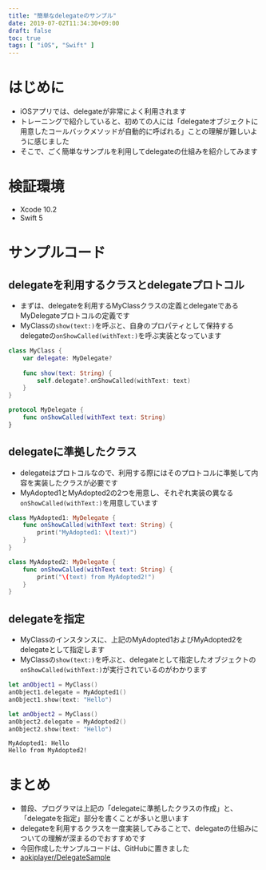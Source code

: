 ```yaml
---
title: "簡単なdelegateのサンプル"
date: 2019-07-02T11:34:30+09:00
draft: false
toc: true
tags: [ "iOS", "Swift" ]
---
```


# はじめに
- iOSアプリでは、delegateが非常によく利用されます
- トレーニングで紹介していると、初めての人には「delegateオブジェクトに用意したコールバックメソッドが自動的に呼ばれる」ことの理解が難しいように感じました
- そこで、ごく簡単なサンプルを利用してdelegateの仕組みを紹介してみます

# 検証環境
- Xcode 10.2
- Swift 5

# サンプルコード
## delegateを利用するクラスとdelegateプロトコル
- まずは、delegateを利用するMyClassクラスの定義とdelegateであるMyDelegateプロトコルの定義です
- MyClassの`show(text:)`を呼ぶと、自身のプロパティとして保持するdelegateの`onShowCalled(withText:)`を呼ぶ実装となっています

```swift
class MyClass {
    var delegate: MyDelegate?
    
    func show(text: String) {
        self.delegate?.onShowCalled(withText: text)
    }
}

protocol MyDelegate {
    func onShowCalled(withText text: String)
}
```

## delegateに準拠したクラス
- delegateはプロトコルなので、利用する際にはそのプロトコルに準拠して内容を実装したクラスが必要です
- MyAdopted1とMyAdopted2の2つを用意し、それぞれ実装の異なる`onShowCalled(withText:)`を用意しています

```swift
class MyAdopted1: MyDelegate {
    func onShowCalled(withText text: String) {
        print("MyAdopted1: \(text)")
    }
}

class MyAdopted2: MyDelegate {
    func onShowCalled(withText text: String) {
        print("\(text) from MyAdopted2!")
    }
}
```

## delegateを指定
- MyClassのインスタンスに、上記のMyAdopted1およびMyAdopted2をdelegateとして指定します
- MyClassの`show(text:)`を呼ぶと、delegateとして指定したオブジェクトの`onShowCalled(withText:)`が実行されているのがわかります

```swift
let anObject1 = MyClass()
anObject1.delegate = MyAdopted1()
anObject1.show(text: "Hello")

let anObject2 = MyClass()
anObject2.delegate = MyAdopted2()
anObject2.show(text: "Hello")
```

```terminal
MyAdopted1: Hello
Hello from MyAdopted2!
```

# まとめ
- 普段、プログラマは上記の「delegateに準拠したクラスの作成」と、「delegateを指定」部分を書くことが多いと思います
- delegateを利用するクラスを一度実装してみることで、delegateの仕組みについての理解が深まるのでおすすめです
- 今回作成したサンプルコードは、GitHubに置きました
- [aokiplayer/DelegateSample](https://github.com/aokiplayer/DelegateSample)
